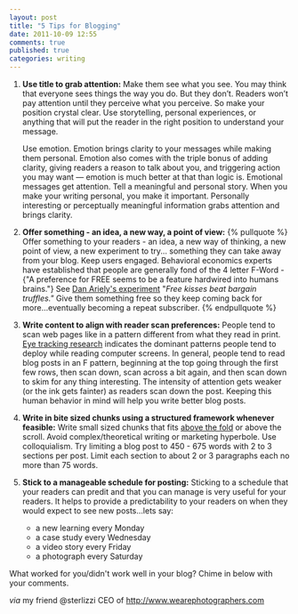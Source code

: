 ```yaml
---
layout: post
title: "5 Tips for Blogging"
date: 2011-10-09 12:55
comments: true
published: true
categories: writing
---
```

1. **Use title to grab attention:** 
	Make them see what you see. You may think that everyone sees things the way you do. But they don’t. Readers won’t pay attention until they perceive what you perceive. So make your position crystal clear. Use storytelling, personal experiences, or anything that will put the reader in the right position to understand your message.
 
	Use emotion. Emotion brings clarity to your messages while making them personal. Emotion also comes with the triple bonus of adding clarity, giving readers a reason to talk about you, and triggering action you may want — emotion is much better at that than logic is. Emotional messages get attention. Tell a meaningful and personal story. When you make your writing personal, you make it important. Personally interesting or perceptually meaningful information grabs attention and brings clarity. 

2. **Offer something - an idea, a new way, a point of view:**
	{% pullquote %}
	Offer something to your readers - an idea, a new way of thinking, a new point of view, a new experiment to try... something they can take away from your blog. Keep users engaged. Behavioral economics experts have established that people are generally fond of the 4 letter F-Word - {"A preference for FREE seems to be a feature hardwired into humans brains."} See [Dan Ariely's experiment](http://danariely.com/2009/08/10/the-nuances-of-the-free-experiment/) "_Free kisses beat bargain truffles."_ Give them something free so they keep coming back for more...eventually becoming a repeat subscriber. {% endpullquote %}

3. **Write content to align with reader scan preferences:**
	People tend to scan web pages like in a pattern different from what they read in print. [Eye tracking research](http://en.wikipedia.org/wiki/Eye_tracking) indicates the dominant patterns people tend to deploy while reading computer screens. In general, people tend to read blog posts in an F pattern, beginning at the top going through the first few rows, then scan down, scan across a bit again, and then scan down to skim for any thing interesting. The intensity of attention gets weaker (or the ink gets fainter) as readers scan down the post. Keeping this human behavior in mind will help you write better blog posts.

4. **Write in bite sized chunks using a structured framework whenever feasible:**
	Write small sized chunks that fits [above the fold](http://en.wikipedia.org/wiki/Above_the_fold) or above the scroll. Avoid complex/theoretical writing or marketing hyperbole. Use colloquialism. Try limiting a blog post to 450 - 675 words with 2 to 3 sections per post. Limit each section to about 2 or 3 paragraphs each no more than 75 words.

5. **Stick to a manageable schedule for posting:**
	Sticking to a schedule that your readers can predit and that you can manage is very useful for your readers. It helps to provide a predictability to your readers on when they would expect to see new posts...lets say: 
	* a new learning every Monday
	* a case study every Wednesday
	* a video story every Friday
	* a photograph every Saturday

What worked for you/didn't work well in your blog? Chime in below with your comments. 

_via_ my friend @sterlizzi CEO of <http://www.wearephotographers.com>
